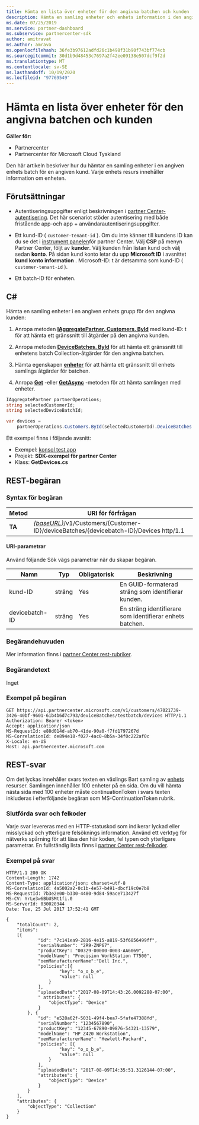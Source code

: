 ```yaml
---
title: Hämta en lista över enheter för den angivna batchen och kunden
description: Hämta en samling enheter och enhets information i den angivna enhets batchen för en kund.
ms.date: 07/25/2019
ms.service: partner-dashboard
ms.subservice: partnercenter-sdk
author: amitravat
ms.author: amrava
ms.openlocfilehash: 36fe3b97612adfd26c1b498f31b90f743bf774cb
ms.sourcegitcommit: 30d1b9d48453c7697a2f42ee09138e507dcf9f2d
ms.translationtype: MT
ms.contentlocale: sv-SE
ms.lasthandoff: 10/19/2020
ms.locfileid: "97769549"
---
```

# <a name="get-a-list-of-devices-for-the-specified-batch-and-customer"></a>Hämta en lista över enheter för den angivna batchen och kunden

**Gäller för:**

- Partnercenter
- Partnercenter för Microsoft Cloud Tyskland

Den här artikeln beskriver hur du hämtar en samling enheter i en angiven enhets batch för en angiven kund. Varje enhets resurs innehåller information om enheten.

## <a name="prerequisites"></a>Förutsättningar

- Autentiseringsuppgifter enligt beskrivningen i [partner Center-autentisering](partner-center-authentication.md). Det här scenariot stöder autentisering med både fristående app-och app + användarautentiseringsuppgifter.

- Ett kund-ID ( `customer-tenant-id` ). Om du inte känner till kundens ID kan du se det i [instrument panelen](https://partner.microsoft.com/dashboard)för partner Center. Välj **CSP** på menyn Partner Center, följt av **kunder**. Välj kunden från listan kund och välj sedan **konto**. På sidan kund konto letar du upp **Microsoft ID** i avsnittet **kund konto information** . Microsoft-ID: t är detsamma som kund-ID ( `customer-tenant-id` ).

- Ett batch-ID för enheten.

## <a name="c"></a>C\#

Hämta en samling enheter i en angiven enhets grupp för den angivna kunden:

1. Anropa metoden [**IAggregatePartner. Customers. ById**](/dotnet/api/microsoft.store.partnercenter.customers.icustomercollection.byid) med kund-ID: t för att hämta ett gränssnitt till åtgärder på den angivna kunden.

2. Anropa metoden [**DeviceBatches. ById**](/dotnet/api/microsoft.store.partnercenter.devicesdeployment.idevicesbatchcollection.byid) för att hämta ett gränssnitt till enhetens batch Collection-åtgärder för den angivna batchen.

3. Hämta egenskapen [**enheter**](/dotnet/api/microsoft.store.partnercenter.devicesdeployment.idevicesbatch.devices) för att hämta ett gränssnitt till enhets samlings åtgärder för batchen.

4. Anropa [**Get**](/dotnet/api/microsoft.store.partnercenter.devicesdeployment.idevicecollection.get) -eller [**GetAsync**](/dotnet/api/microsoft.store.partnercenter.devicesdeployment.idevicecollection.getasync) -metoden för att hämta samlingen med enheter.

``` csharp
IAggregatePartner partnerOperations;
string selectedCustomerId;
string selectedDeviceBatchId;

var devices =
    partnerOperations.Customers.ById(selectedCustomerId).DeviceBatches.ById(selectedDeviceBatchId).Devices.Get();
```

Ett exempel finns i följande avsnitt:

- Exempel: [konsol test app](console-test-app.md)
- Projekt: **SDK-exempel för partner Center**
- Klass: **GetDevices.cs**

## <a name="rest-request"></a>REST-begäran

### <a name="request-syntax"></a>Syntax för begäran

| Metod  | URI för förfrågan                                                                                                            |
|---------|------------------------------------------------------------------------------------------------------------------------|
| **TA** | [*{baseURL}*](partner-center-rest-urls.md)/v1/Customers/{Customer-ID}/deviceBatches/{devicebatch-ID}/Devices http/1.1 |

#### <a name="uri-parameters"></a>URI-parametrar

Använd följande Sök vägs parametrar när du skapar begäran.

| Namn           | Typ   | Obligatorisk | Beskrivning                                           |
|----------------|--------|----------|-------------------------------------------------------|
| kund-ID    | sträng | Yes      | En GUID-formaterad sträng som identifierar kunden. |
| devicebatch-ID | sträng | Yes      | En sträng identifierare som identifierar enhets batchen. |

### <a name="request-headers"></a>Begärandehuvuden

Mer information finns i [partner Center rest-rubriker](headers.md).

### <a name="request-body"></a>Begärandetext

Inget

### <a name="request-example"></a>Exempel på begäran

```http
GET https://api.partnercenter.microsoft.com/v1/customers/47021739-3426-40bf-9601-61b4b6d7c793/deviceBatches/testbatch/devices HTTP/1.1
Authorization: Bearer <token>
Accept: application/json
MS-RequestId: e88d014d-ab70-41de-90a0-f7fd1797267d
MS-CorrelationId: de894e18-f027-4ac0-8b5a-34f0c222af0c
X-Locale: en-US
Host: api.partnercenter.microsoft.com
```

## <a name="rest-response"></a>REST-svar

Om det lyckas innehåller svars texten en växlings Bart samling av [enhets](device-deployment-resources.md#device) resurser. Samlingen innehåller 100 enheter på en sida. Om du vill hämta nästa sida med 100 enheter måste continuationToken i svars texten inkluderas i efterföljande begäran som MS-ContinuationToken rubrik.

### <a name="response-success-and-error-codes"></a>Slutförda svar och felkoder

Varje svar levereras med en HTTP-statuskod som indikerar lyckad eller misslyckad och ytterligare felsöknings information. Använd ett verktyg för nätverks spårning för att läsa den här koden, fel typen och ytterligare parametrar. En fullständig lista finns i [partner Center rest-felkoder](error-codes.md).

### <a name="response-example"></a>Exempel på svar

```http
HTTP/1.1 200 OK
Content-Length: 1742
Content-Type: application/json; charset=utf-8
MS-CorrelationId: 4a5002a2-0c1b-4e57-b491-dbcf19c0e7b8
MS-RequestId: 7b3e2e00-b330-4480-9d84-59ace713427f
MS-CV: YrLe3w6BbUSMt1fi.0
MS-ServerId: 030020344
Date: Tue, 25 Jul 2017 17:52:41 GMT

{
    "totalCount": 2,
    "items":
    [{
            "id": "7c141ea9-2816-4e15-a819-53f6856499ff",
            "serialNumber": "2R9-ZNP67",
            "productKey": "00329-00000-0003-AA6069",
            "modelName": "Precision WorkStation T7500",
            "oemManufacturerName":"Dell Inc.",
            "policies":[{
                    "key": "o_o_b_e",
                    "value": null
                }
            ],
            "uploadedDate":"2017-08-09T14:43:26.0092288-07:00",
            " attributes": {
                "objectType": "Device"
            }
        }, {
            "id": "e528a62f-5031-49f4-bea7-5fafe47388fd",
            "serialNumber": "1234567890",
            "productKey": "12345-67890-09876-54321-13579",
            "modelName": "HP Z420 Workstation",
            "oemManufacturerName": "Hewlett-Packard",
            "policies": [{
                    "key": "o_o_b_e",
                    "value": null
                }
            ],
            "uploadedDate": "2017-08-09T14:35:51.3126144-07:00",
            "attributes": {
                "objectType": "Device"
            }
        }
    ],
    "attributes": {
        "objectType": "Collection"
    }
}
```

